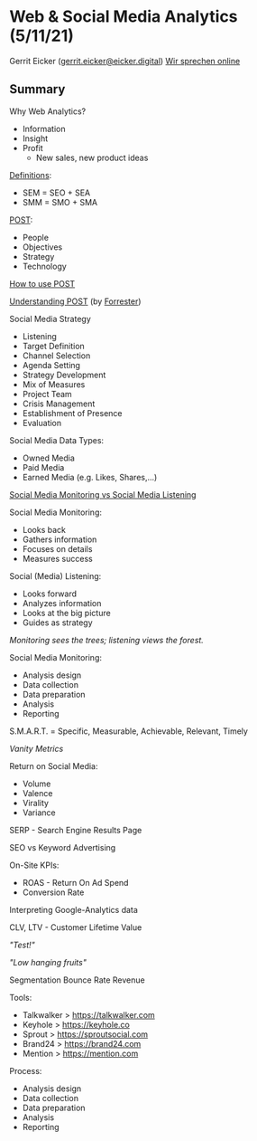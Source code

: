 # Web & Social Media Analytics (5/11/21)
Gerrit Eicker ([gerrit.eicker@eicker.digital](mailto:gerrit.eicker@eicker.digital))
[Wir sprechen online](https://eicker.digital/)

## Summary

Why Web Analytics?
 - Information
 - Insight
 - Profit
	 - New sales, new product ideas

[Definitions](https://www.reflections-ibs.com/blog/articles/what-is-the-difference-between-seo-sea-sem-smo-sma-and-smm):
- SEM = SEO + SEA
- SMM = SMO + SMA

[POST](https://www.hilker-consulting.de/social-media-marketing/post-methode-social-media-strategie-fuer-unternehmen): 
- People 
- Objectives 
- Strategy 
- Technology

[How to use POST](https://crayonsandmarketers.com/news/use-p-o-s-t-method-create-social-media-plan/)

[Understanding POST](https://www.certona.com/understanding-forresters-post-methodology-building-personalization-program/) (by [Forrester](https://www.forrester.com/report/Create+A+Pragmatic+Personalization+Program/-/E-RES132944))

Social Media Strategy
- Listening
- Target Definition
- Channel Selection
- Agenda Setting
- Strategy Development
- Mix of Measures
- Project Team
- Crisis Management
- Establishment of Presence
- Evaluation

Social Media Data Types:
- Owned Media
- Paid Media
- Earned Media (e.g. Likes, Shares,...)

[Social Media Monitoring vs Social Media Listening](https://blog.adobe.com/en/publish/2016/02/26/social-media-monitoring-versus-listening-does-it-matter.html)

Social Media Monitoring:
- Looks back
- Gathers information
- Focuses on details
- Measures success

Social (Media) Listening:
- Looks forward
- Analyzes information
- Looks at the big picture
- Guides as strategy

*Monitoring sees the trees; listening views the forest.*

Social Media Monitoring:
- Analysis design
- Data collection
- Data preparation
- Analysis
- Reporting

S.M.A.R.T. = Specific, Measurable, Achievable, Relevant, Timely

*Vanity Metrics*

Return on Social Media:
- Volume
- Valence
- Virality
- Variance

SERP - Search Engine Results Page

SEO vs Keyword Advertising

On-Site KPIs:
- ROAS - Return On Ad Spend
- Conversion Rate

Interpreting Google-Analytics data

CLV, LTV - Customer Lifetime Value

*"Test!"*

*"Low hanging fruits"*

Segmentation
Bounce Rate
Revenue

Tools:
 - Talkwalker > https://talkwalker.com
 - Keyhole > https://keyhole.co
 - Sprout > https://sproutsocial.com
 - Brand24 > https://brand24.com
 - Mention > https://mention.com

Process:

 - Analysis design 
 - Data collection 
 - Data preparation
 - Analysis
 - Reporting
 
<!--stackedit_data:
eyJoaXN0b3J5IjpbLTI1ODQ5MDcwOSwxNTQ1MDcxNTgxLDY4Nz
I2MjY1MiwxMzc1OTEyODg1LDE5ODg1MjAwNTQsMTg2MDQ5Mjgw
MCwtNDgyODQyNDc4LDczMDk5ODExNl19
-->